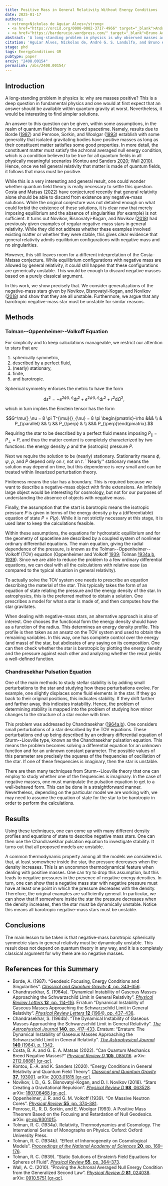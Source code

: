 ```yaml
---
title: Positive Mass in General Relativity Without Energy Conditions
date: 2025-01-17
authors: 
 - <strong>Níckolas de Aguiar Alves</strong>
 - <a href="https://orcid.org/0000-0002-3717-4966" target="_blank">André G. S. Landulfo</a>
 - <a href="https://barderucio.wordpress.com/" target="_blank">Bruno Arderucio Costa</a>
abstract: 'A long-standing problem in physics is why observed masses are always positive. While energy conditions in quantum field theory can partly answer this problem, in this paper we find evidence that classical general relativity abhors negative masses, without the need for quantum theory or energy conditions. This is done by considering many different models of negative-mass "stars" and showing they are dynamically unstable. <i>A fortiori</i>, we show that any barotropic negative-mass star must be dynamically unstable.'
citation: 'Aguiar Alves, Níckolas de, André G. S. Landulfo, and Bruno Arderucio Costa. “Positive Mass in General Relativity Without Energy Conditions.” To appear in <i>Physical Review D</i>. arXiv: <a href="https://arxiv.org/abs/2408.00154" target="_blank">2408.00154 [gr-qc]</a>.'
stage: phd
tags: EnergyConditions GR
pubtype: paper
arxiv: "2408.00154"
permalink: /abs/2408.00154/
---
```


## Introduction

A long-standing problem in physics is: why are masses positive? This is a deep question in fundamental physics and one would at first expect that an answer should be available within quantum gravity at worst. Nevertheless, it would be interesting to find simpler solutions.

An answer to this question can be given, within some assumptions, in the realm of quantum field theory in curved spacetime. Namely, results due to Borde ([1987](#borde1987)) and Penrose, Sorkin, and Woolgar ([1993](#penrose1993)) establish with some generality that isolated gravitating bodies have positive masses as long as their constituent matter satisfies some good properties. In more detail, the constituent matter must satisfy the achronal averaged null energy condition, which is a condition believed to be true for all quantum fields in all physically meaningful scenarios (Kontou and Sanders [2020](#kontou2020); Wall [2010](#wall2010)). Hence, once we tell general relativity that matter is made of quantum fields, it follows that mass must be positive. 
    
While this is a very interesting and general result, one could wonder whether quantum field theory is really necessary to settle this question. Costa and Matsas ([2022](#costa2022)) have conjectured recently that general relativity alone should be able to discard from existence any negative-mass solutions. While the original conjecture was not detailed enough on what could forbid the existence of these solutions, it is clear now that merely imposing equilibrium and the absence of singularities (for example) is not sufficient. It turns out Novikov, Bisnovatyi-Kogan, and Novikov ([2018](#novikov2018)) had previously given examples of regular negative-mass stars in general relativity. While they did not address whether these examples involved existing matter or whether they were stable, this gives clear evidence that general relativity admits equilibrium configurations with negative mass and no singularities. 
    
However, this still leaves room for a different interpretation of the Costa–Matsas conjecture. While equilibrium configurations with negative mass are allowed by general relativity, it could still happen that these configurations are generically unstable. This would be enough to discard negative masses based on a purely classical argument. 
    
In this work, we show precisely that. We consider generalizations of the negative-mass stars given by Novikov, Bisnovatyi-Kogan, and Novikov ([2018](#novikov2018)) and show that they are all unstable. Furthermore, we argue that any barotropic negative-mass star must be unstable for similar reasons. 

## Methods
### Tolman--Oppenheimer--Volkoff Equation
For simplicity and to keep calculations manageable, we restrict our attention to stars that are
1. spherically symmetric,
2. described by a perfect fluid,
3. (nearly) stationary,
4. finite,
5. and barotropic.

Spherical symmetry enforces the metric to have the form

$$\mathrm{d}s^2 = - e^{2\phi(t,r)}\mathrm{d}t^2 + e^{2\psi(t,r)}\mathrm{d}r^2 + r^2 \mathrm{d}\Omega^2,$$

which in turn implies the Einstein tensor has the form

$$G^\mu{}_\nu = 8 \pi T^{\mu}{}_{\nu} = 8 \pi \begin{pmatrix}-\rho &&& \\ & P_{\parallel} && \\ && P_{\perp} & \\ &&& P_{\perp}\end{pmatrix}.$$

Requiring the star to be described by a perfect fluid means imposing $P_{\parallel} = P_{\perp} \equiv P$, and thus the matter content is completely characterized by two functions: the energy density $\rho$ and the (isotropic) pressure $P$.

Next we require the solution to be (nearly) stationary. Stationarity means $\phi$, $\psi$, $\rho$, and $P$ depend only on $r$, not on $t$. ``Nearly'' stationary means the solution may depend on time, but this dependence is very small and can be treated within linearized perturbation theory. 

Finiteness means the star has a boundary. This is required because we want to describe a negative-mass object with finite extensions. An infinitely large object would be interesting for cosmology, but not for our purposes of understanding the absence of objects with negative mass. 

Finally, the assumption that the start is barotropic means the isotropic pressure $P$ is given in terms of the energy density $\rho$ by a (differentiable) equation of state $P = P(\rho)$. While it is not strictly necessary at this stage, it is used later to keep the calculations feasible. 

Within these assumptions, the equations for hydrostatic equilibrium and for the geometry of spacetime are described by a coupled system of nonlinear ordinary differential equations. The main equation, giving the radial dependence of the pressure, is known as the Tolman--Oppenheimer--Volkoff (TOV) equation (Oppenheimer and Volkoff [1939](#oppenheimer1939); Tolman [1934a](#tolman1934a),[b](#tolman1934b), [1939]((#tolman1939))). Since we are able to reduce the problem to a few ordinary differential equations, we can deal with all the calculations with relative ease (as compared to the typical situation in general relativity). 

To actually solve the TOV system one needs to prescribe an equation describing the material of the star. This typically takes the form of an equation of state relating the pressure and the energy density of the star. In astrophysics, this is the preferred method to obtain a solution. One prescribes a model for what a star is made of, and then computes how the star gravitates. 

When dealing with negative-mass stars, an alternative approach is also of interest. One chooses the functional form the energy density should have as a function of the radius. This determines an energy density profile. This profile is then taken as an ansatz on the TOV system and used to obtain the remaining variables. In this way, one has complete control over the energy (and mass) of the star, but abdicates of any saying on its composition. One can then check whether the star is barotropic by plotting the energy density and the pressure against each other and analyzing whether the resut yields a well-defined function.

### Chandrasekhar Pulsation Equation
One of the main methods to study stellar stability is by adding small perturbations to the star and studying how these perturbations evolve. For example, one slightly displaces some fluid elements in the star. If they go back to their original positions, this indicates stability. If they drift farther and farther away, this indicates instability. Hence, the problem of determining stability is mapped into the problem of studying how minor changes to the structure of a star evolve with time.

This problem was addressed by Chandrasekhar ([1964a](#chandrasekhar1964a),[b](#chandrasekhar1964b)). One considers small perturbations of a star described by the TOV equations. These perturbations end up being described by an ordinary differential equation of Sturm--Liouville type, known as the Chandrasekhar pulsation equation. This means the problem becomes solving a differential equation for an unknown function and for an unknown constant parameter. The possible values of this parameter are precisely the squares of the frequencies of oscillation of the star. If one of these frequencies is imaginary, then the star is unstable.

There are then many techniques from Sturm--Liouville theory that one can employ to study whether one of the frequencies is imaginary. In the case of negative masses, one must manipulate the pulsation equation to get to a well-behaved form. This can be done in a straightforward manner. Nevertheless, depending on the particular model we are working with, we may need to assume the equation of state for the star to be barotropic in order to perform the calculations.

## Results
Using these techniques, one can come up with many different density profiles and equations of state to describe negative mass stars. One can then use the Chandrasekhar pulsation equation to investigate stability. It turns out that all proposed models are unstable. 

A common thermodynamic property among all the models we considered is that, at least somewhere inside the star, the pressure decreases when the density increases. This is an uncommon thermodynamical feature when dealing with positive masses. One can try to drop this assumption, but this leads to negative pressures in the presence of negative energy densities. In turn, one can show that a negative mass star with negative pressure must have at least one point in which the pressure decreases with the density. Therefore, the original examples are sufficiently general. In particular, we can show that if somewhere inside the star the pressure decreases when the density increases, then the star must be dynamically unstable. Notice this means all barotropic negative-mass stars must be unstable.

## Conclusions
The main lesson to be taken is that negative-mass barotropic spherically symmetric stars in general relativity must be dynamically unstable. This result does not depend on quantum theory in any way, and it is a completely classical argument for why there are no negative masses. 

## References for this Summary
* <a name="borde1987"></a>Borde, A. (1987). “Geodesic Focusing, Energy Conditions and Singularities”. [_Classical and Quantum Gravity_ **4**, pp. 343–356](https://doi.org/10.1088/0264-9381/4/2/015).
* <a name="chandrasekhar1964a"></a>Chandrasekhar, S. (1964a). “Dynamical Instability of Gaseous Masses Approaching the Schwarzschild Limit in General Relativity”. [_Physical Review Letters_ **12**, pp. 114–116](https://doi.org/10.1103/PhysRevLett.12.114). Erratum “Dynamical Instability of Gaseous Masses Approaching the Schwarzschild Limit in General Relativity”. [_Physical Review Letters_ **12** (1964), pp. 437–438](https://doi.org/10.1103/PhysRevLett.12.437.2).
* <a name="chandrasekhar1964b"></a>Chandrasekhar, S. (1964b). “The Dynamical Instability of Gaseous Masses Approaching the Schwarzschild Limit in General Relativity”. [_The Astrophysical Journal_ **140**, pp. 417–433](https://doi.org/10.1086/147938). Erratum: “Erratum: The Dynamical Instability of Gaseous Masses Approaching the Schwarzschild Limit in General Relativity”. [_The Astrophysical Journal_ **140** (1964), p. 1342](https://doi.org/10.1086/148040).
* <a name="costa2022"></a>Costa, B. A. and G. E. A. Matsas (2022). “Can Quantum Mechanics Breed Negative Masses?” [_Physical Review D_ **105**, 085016](https://doi.org/10.1103/PhysRevD.105.085016). arXiv: [2112.08881 [gr-qc]](https://arxiv.org/abs/2112.08881).
* <a name="kontou2020"></a>Kontou, E.-A. and K. Sanders (2020). “Energy Conditions in General Relativity and Quantum Field Theory”. [_Classical and Quantum Gravity_ **37**, 193001](https://doi.org/10.1088/1361-6382/ab8fcf). arXiv: [2003.01815 [gr-qc]](https://arxiv.org/abs/2003.01815).
* <a name="novikov2018"></a>Novikov, I. D., G. S. Bisnovatyi-Kogan, and D. I. Novikov (2018). “Stars Creating a Gravitational Repulsion”. [_Physical Review D_ **98**, 063528](https://doi.org/10.1103/PhysRevD.98.063528). arXiv: [1807.06468 [gr-qc]](https://arxiv.org/abs/1807.06468).
* <a name="oppenheimer1939"></a>Oppenheimer, J. R. and G. M. Volkoff (1939). “On Massive Neutron Cores”. [_Physical Review_ **55**, pp. 374–381](https://doi.org/10.1103/PhysRev.55.374).
* <a name="penrose1993"></a>Penrose, R., R. D. Sorkin, and E. Woolgar (1993). A Positive Mass Theorem Based on the Focusing and Retardation of Null Geodesics. arXiv: [gr-qc/9301015](https://arxiv.org/abs/gr-qc/9301015).
* <a name="tolman1934a"></a>Tolman, R. C. (1934a). Relativity, Thermodynamics and Cosmology. The International Series of Monographs on Physics. Oxford: Oxford University Press.
* <a name="tolman1934b"></a>Tolman, R. C. (1934b). “Effect of Inhomogeneity on Cosmological Models”. [_Proceedings of the National Academy of Sciences_ **20**, pp. 169–176](https://doi.org/10.1073/pnas.20.3.169).
* <a name="tolman1939"></a>Tolman, R. C. (1939). “Static Solutions of Einstein’s Field Equations for Spheres of Fluid”. [_Physical Review_ **55**, pp. 364–373](https://doi.org/10.1103/PhysRev.55.364).
* <a name="wall2010"></a>Wall, A. C. (2010). “Proving the Achronal Averaged Null Energy Condition from the Generalized Second Law”. [_Physical Review D_ **81**, 024038](https://doi.org/10.1103/PhysRevD.81.024038). arXiv: [0910.5751 [gr-qc]](https://arxiv.org/abs/0910.5751).
